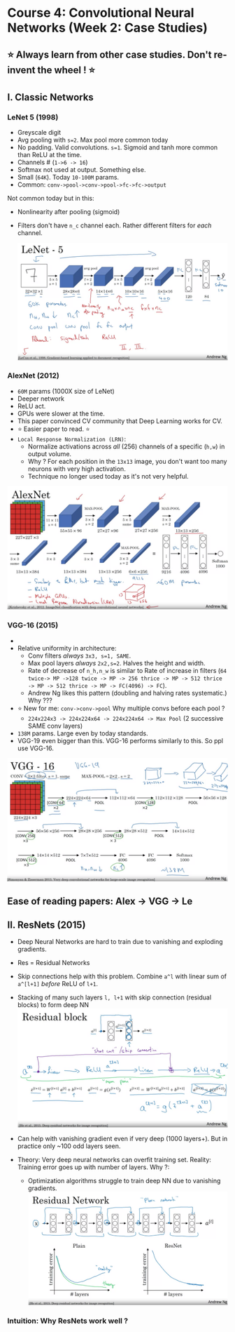 # Course 4: Convolutional Neural Networks (Week 2: Case Studies)
:star: Always learn from other case studies. Don't re-invent the wheel ! :star:
------------------------
## I. Classic Networks
### LeNet 5 (1998)
- Greyscale digit 
- Avg pooling with `s=2`. Max pool more common today 
- No padding. Valid convolutions. `s=1`. Sigmoid and tanh more common than ReLU at the time. 
- Channels # (`1->6 -> 16`)
- Softmax not used at output. Something else. 
- Small (`64K`). Today `10-100M` params. 
- Common: `conv->pool->conv->pool->fc->fc->output`

Not common today but in this:
- Nonlinearity after pooling (sigmoid)
- Filters don't have `n_c` channel each. Rather different filters for *each* channel. 

  ![vertical](images/1_lenet.png)

### AlexNet (2012)
- `60M` params (1000X size of LeNet)
- Deeper network
- ReLU act. 
- GPUs were slower at the time. 
- This paper convinced CV community that Deep Learning works for CV. 
- :star: Easier paper to read. :star:
- `Local Response Normalization (LRN)`:
  - Normalize activations across *all* (256) channels of a specific (`h,w`) in output volume. 
  - Why ? For each position in the `13x13` image, you don't want too many neurons with very high activation. 
  - Technique no longer used today as it's not very helpful. 

![alexnet](images/2_alexnet.png)
  
### VGG-16 (2015)
- 
- Relative uniformity in architecture:
  - Conv filters *always* `3x3, s=1, SAME`. 
  - Max pool layers *always* `2x2,s=2`. Halves the height and width. 
  - Rate of decrease of `n_h,n_w` is similar to Rate of increase in filters (`64 twice-> MP ->128 twice -> MP -> 256 thrice -> MP -> 512 thrice -> MP -> 512 thrice -> MP -> FC(4096) -> FC`).
  - Andrew Ng likes this pattern (doubling and halving rates systematic.) Why ???
- :star: New for me: `conv->conv->pool` Why multiple convs before each pool ?
  - `224x224x3 -> 224x224x64 -> 224x224x64 -> Max Pool` (2 successive SAME conv layers)
- `138M` params. Large even by today standards. 
- VGG-19 even bigger than this. VGG-16 performs similarly to this. So ppl use VGG-16. 

![vgg16](images/3_vgg.png)

Ease of reading papers: Alex -> VGG -> Le
----------------------------

## II. ResNets (2015)
- Deep Neural Networks are hard to train due to vanishing and exploding gradients. 
- Res = Residual Networks
- Skip connections help with this problem. Combine `a^l` with linear sum of `a^[l+1]` *before* ReLU of `l+1`.
- Stacking of many such layers `l, l+1` with skip connection (residual blocks) to form deep NN
![resnet](images/4_resnet.png)


- Can help with vanishing gradient even if very deep (1000 layers+). But in practice only ~100 odd layers seen. 
- Theory: Very deep neural networks can overfit training set. Reality: Training error goes up with number of layers. Why ?:
  - Optimization algorithms struggle to train deep NN due to vanishing gradients. 
![resnet](images/5_resnet_2.png)

### Intuition: Why ResNets work well ?
